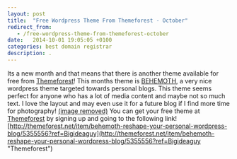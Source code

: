 ```yaml
---
layout: post
title:  "Free Wordpress Theme From Themeforest - October"
redirect_from:
   - /free-wordpress-theme-from-themeforest-october
date:   2014-10-01 19:05:05 +0100
categories: best domain registrar
description: .
---
```


Its a new month and that means that there is another theme available for free from [Themeforest](http://themeforest.net/item/behemoth-reshape-your-personal-wordpress-blog/5355556?ref=Bigideaguy "Themeforest")! This months theme is [BEHEMOTH](http://themeforest.net/item/behemoth-reshape-your-personal-wordpress-blog/5355556?ref=Bigideaguy "BEHEMOTH"), a very nice wordpress theme targeted towards personal blogs. This theme seems perfect for anyone who has a lot of media content and maybe not so much text. I love the layout and may even use it for a future blog if I find more time for photography! [(image removed)](http://themeforest.net/item/behemoth-reshape-your-personal-wordpress-blog/5355556?ref=Bigideaguy) You can get your free theme at [Themeforest](http://themeforest.net/item/behemoth-reshape-your-personal-wordpress-blog/5355556?ref=Bigideaguy "Themeforest") by signing up and going to the following link! [http://themeforest.net/item/behemoth-reshape-your-personal-wordpress-blog/5355556?ref=Bigideaguy](http://themeforest.net/item/behemoth-reshape-your-personal-wordpress-blog/5355556?ref=Bigideaguy "Themeforest")
